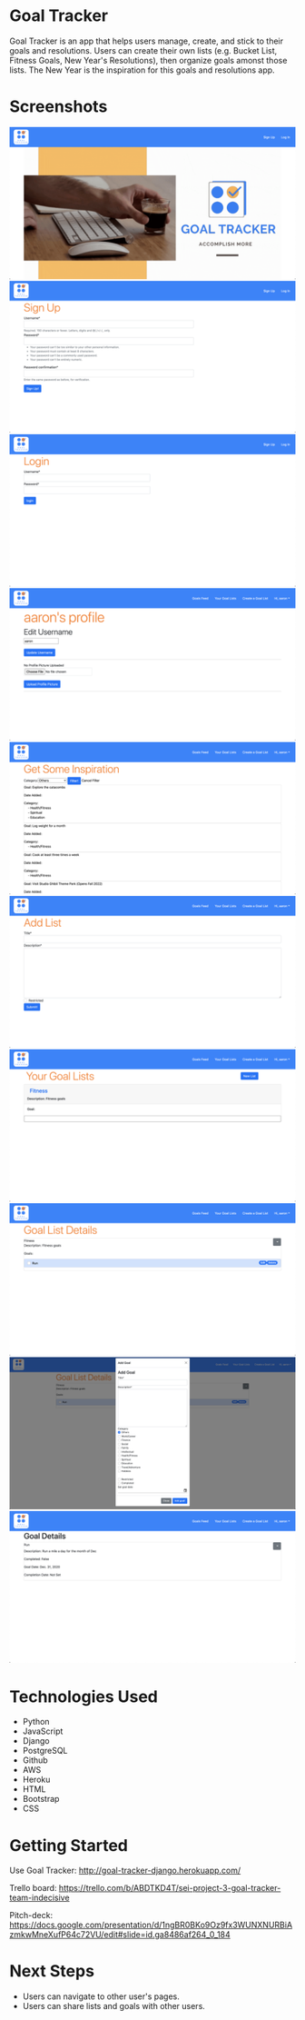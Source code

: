 # Goal Tracker
Goal Tracker is an app that helps users manage, create, and stick to their goals and resolutions. Users can create their own lists (e.g. Bucket List, Fitness Goals, New Year's Resolutions), then organize goals amonst those lists. The New Year is the inspiration for this goals and resolutions app.

# Screenshots

![home](main_app/static/images/home.png)
![signup](main_app/static/images/signup.png)
![login](main_app/static/images/login.png)
![profile](main_app/static/images/profile.png)
![inspiration](main_app/static/images/inspiration.png)
![addlist](main_app/static/images/addlist.png)
![goallists](main_app/static/images/goallists.png)
![goallistdetail](main_app/static/images/goallistdetail.png)
![addgoal](main_app/static/images/addgoal.png)
![goaldetail](main_app/static/images/goaldetail.png)

# Technologies Used
* Python
* JavaScript
* Django
* PostgreSQL
* Github
* AWS
* Heroku
* HTML
* Bootstrap
* CSS

# Getting Started

Use Goal Tracker: http://goal-tracker-django.herokuapp.com/

Trello board: https://trello.com/b/ABDTKD4T/sei-project-3-goal-tracker-team-indecisive

Pitch-deck: https://docs.google.com/presentation/d/1ngBR0BKo9Oz9fx3WUNXNURBiAzmkwMneXufP64c72VU/edit#slide=id.ga8486af264_0_184

# Next Steps

* Users can navigate to other user's pages.
* Users can share lists and goals with other users.